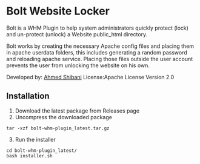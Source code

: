 # Bolt Website Locker

Bolt is a WHM Plugin to help system administrators quickly protect (lock) and un-protect (unlock) a Website public_html directory.

Bolt works by creating the necessary Apache config files and placing them in apache userdata folders, this includes generating a random password and reloading apache service. Placing those files outside the user account prevents the user from unlocking the website on his own.

Developed by: [Ahmed Shibani](https://github.com/shumbashi)
License:Apache License Version 2.0

## Installation

1. Download the latest package from Releases page
2. Uncompress the downloaded package
```
tar -xzf bolt-whm-plugin_latest.tar.gz
```
3. Run the installer
```
cd bolt-whm-plugin_latest/
bash installer.sh
```
